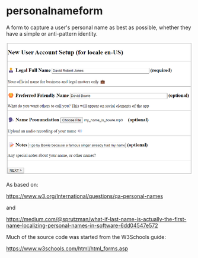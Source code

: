 # personalnameform
A form to capture a user's personal name as best as possible, whether they have a simple or anti-pattern identity.

![screenshot](screenshot.png)

As based on:

https://www.w3.org/International/questions/qa-personal-names

and

https://medium.com/@sprutzman/what-if-last-name-is-actually-the-first-name-localizing-personal-names-in-software-6dd04547e572

Much of the source code was started from the W3Schools guide:

https://www.w3schools.com/html/html_forms.asp

